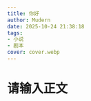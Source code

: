 ```yaml
---
title: 你好
author: Mudern
date: 2025-10-24 21:38:18
tags:
- 小说
- 剧本
cover: cover.webp
---
```

# 请输入正文
